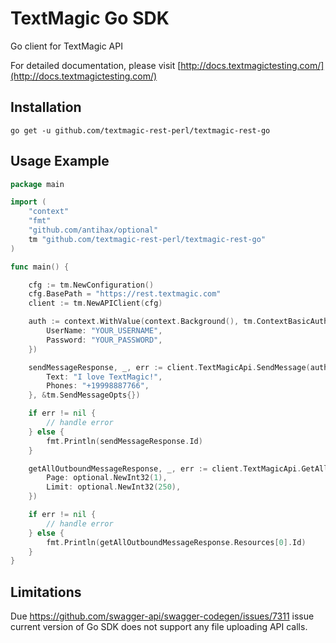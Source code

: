 # TextMagic Go SDK

Go client for TextMagic API

For detailed documentation, please visit [http://docs.textmagictesting.com/](http://docs.textmagictesting.com/)

## Installation

```
go get -u github.com/textmagic-rest-perl/textmagic-rest-go
```

## Usage Example

```go
package main

import (
    "context"
    "fmt"
    "github.com/antihax/optional"
    tm "github.com/textmagic-rest-perl/textmagic-rest-go"
)

func main() {

    cfg := tm.NewConfiguration()
    cfg.BasePath = "https://rest.textmagic.com"
    client := tm.NewAPIClient(cfg)

    auth := context.WithValue(context.Background(), tm.ContextBasicAuth, tm.BasicAuth{
        UserName: "YOUR_USERNAME",
        Password: "YOUR_PASSWORD",
    })

    sendMessageResponse, _, err := client.TextMagicApi.SendMessage(auth, tm.SendMessageInputObject{
        Text: "I love TextMagic!",
        Phones: "+19998887766",
    }, &tm.SendMessageOpts{})

    if err != nil {
        // handle error
    } else {
        fmt.Println(sendMessageResponse.Id)
    }

    getAllOutboundMessageResponse, _, err := client.TextMagicApi.GetAllOutboundMessages(auth, &tm.GetAllOutboundMessagesOpts{
        Page: optional.NewInt32(1),
        Limit: optional.NewInt32(250),
    })

    if err != nil {
        // handle error
    } else {
        fmt.Println(getAllOutboundMessageResponse.Resources[0].Id)
    }
}
```

## Limitations

Due https://github.com/swagger-api/swagger-codegen/issues/7311 issue current version of Go SDK does not support any file uploading API calls.